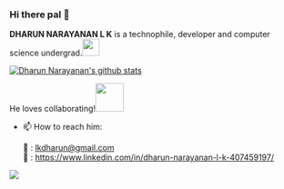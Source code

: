 ### Hi there pal 👋



**DHARUN NARAYANAN L K** is a technophile, developer and computer science undergrad.<img src="https://media.giphy.com/media/WUlplcMpOCEmTGBtBW/giphy.gif" width="30"/>  

<!--
[![Top Langs](https://github-readme-stats.vercel.app/api/top-langs/?username=dharun-narayanan&theme=dark&layout=compact)](https://github.com/dharun-narayanan/github-readme-stats)
-->

[![Dharun Narayanan's github stats](https://github-readme-stats.vercel.app/api?username=dharun-narayanan&include_all_commits=true&count_private=true&show_icons=true&theme=monokai)](https://github.com/dharun-narayanan/github-readme-stats)

He loves collaborating!<img src="https://media.giphy.com/media/LnQjpWaON8nhr21vNW/giphy.gif" width="50"/>
- 📫 How to reach him:
  
  :email: : [lkdharun@gmail.com](mailto:lkdharun@gmail.com)               
  :briefcase: : https://www.linkedin.com/in/dharun-narayanan-l-k-407459197/





![](https://komarev.com/ghpvc/?username=Srinath-R&color=brightgreen&style=flat-square)
<!--
Here are some ideas to get you started:
✨ _special_ ✨ repository because its `README.md` (this file) appears on your GitHub profile.
- 🔭 I’m currently working on ...
- 🌱 I’m currently learning ...
- 👯 I’m looking to collaborate on ...
- 🤔 I’m looking for help with ...
- 💬 Ask me about ...
- 📫 How to reach me: ...
- 😄 Pronouns: ...
- ⚡ Fun fact: ...
-->

